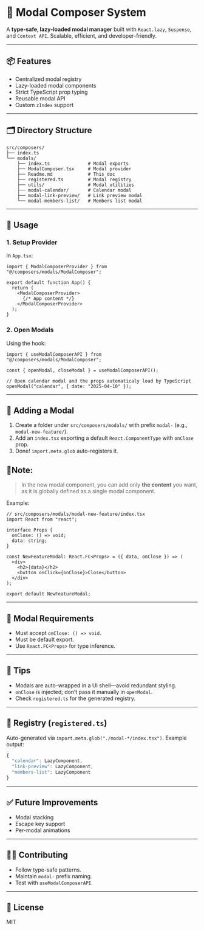 # 🧩 Modal Composer System

A **type-safe, lazy-loaded modal manager** built with `React.lazy`, `Suspense`, and `Context API`. Scalable, efficient, and developer-friendly.

---

## 📦 Features
- Centralized modal registry
- Lazy-loaded modal components
- Strict TypeScript prop typing
- Reusable modal API
- Custom `zIndex` support

---

## 🗂 Directory Structure
```
src/composers/
├── index.ts
└── modals/
    ├── index.ts              # Modal exports
    ├── ModalComposer.tsx     # Modal provider
    ├── Readme.md             # This doc
    ├── registered.ts         # Modal registry
    ├── utils/                # Modal utilities
    ├── modal-calendar/       # Calendar modal
    ├── modal-link-preview/   # Link preview modal
    └── modal-members-list/   # Members list modal
```

---

## 📘 Usage

### 1. Setup Provider
In `App.tsx`:
```tsx
import { ModalComposerProvider } from "@/composers/modals/ModalComposer";

export default function App() {
  return (
    <ModalComposerProvider>
      {/* App content */}
    </ModalComposerProvider>
  );
}
```

### 2. Open Modals
Using the hook:
```tsx
import { useModalComposerAPI } from "@/composers/modals/ModalComposer";

const { openModal, closeModal } = useModalComposerAPI();

// Open calendar modal and the props automaticaly load by TypeScript
openModal("calendar", { date: "2025-04-10" });
```

---

## 🧪 Adding a Modal
1. Create a folder under `src/composers/modals/` with prefix `modal-` (e.g., `modal-new-feature/`).
2. Add an `index.tsx` exporting a default `React.ComponentType` with `onClose` prop.
3. Done! `import.meta.glob` auto-registers it.

## 📃Note:
> In the new modal component, you can add only **the content** you want, as it is globally defined as a single modal component.

Example:
```tsx
// src/composers/modals/modal-new-feature/index.tsx
import React from "react";

interface Props {
  onClose: () => void;
  data: string;
}

const NewFeatureModal: React.FC<Props> = ({ data, onClose }) => (
  <div>
    <h2>{data}</h2>
    <button onClick={onClose}>Close</button>
  </div>
);

export default NewFeatureModal;
```

---

## 🧼 Modal Requirements
- Must accept `onClose: () => void`.
- Must be default export.
- Use `React.FC<Props>` for type inference.

---

## 📌 Tips
- Modals are auto-wrapped in a UI shell—avoid redundant styling.
- `onClose` is injected; don’t pass it manually in `openModal`.
- Check `registered.ts` for the generated registry.

---

## 📃 Registry (`registered.ts`)
Auto-generated via `import.meta.glob("./modal-*/index.tsx")`. Example output:
```typescript
{
  "calendar": LazyComponent,
  "link-preview": LazyComponent,
  "members-list": LazyComponent
}
```

---

## ✅ Future Improvements
- Modal stacking
- Escape key support
- Per-modal animations

---

## 👨‍💻 Contributing
- Follow type-safe patterns.
- Maintain `modal-` prefix naming.
- Test with `useModalComposerAPI`.

---

## 📄 License
MIT
